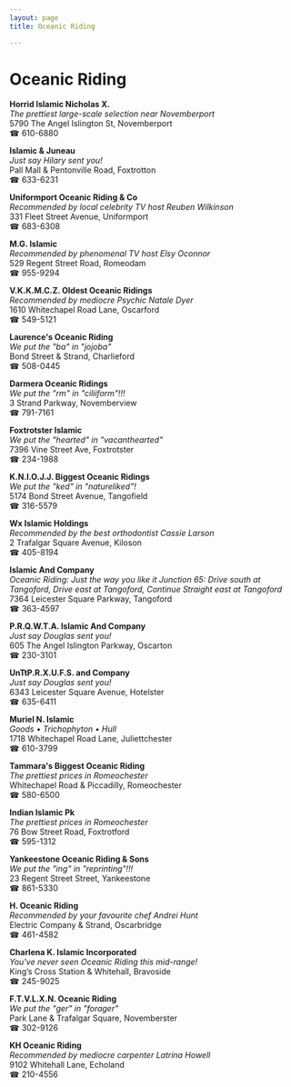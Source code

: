```yaml
---
layout: page 
title: Oceanic Riding

---
```



# Oceanic Riding


 **Horrid Islamic Nicholas X.**  
_The prettiest large-scale selection near Novemberport_  
5790 The Angel Islington St, Novemberport  
☎ 610-6880

**Islamic & Juneau**  
_Just say Hilary sent you!_  
Pall Mall & Pentonville Road, Foxtrotton  
☎ 633-6231

**Uniformport Oceanic Riding & Co**  
_Recommended by local celebrity TV host Reuben Wilkinson_  
331 Fleet Street Avenue, Uniformport  
☎ 683-6308

**M.G. Islamic**  
_Recommended by phenomenal TV host Elsy Oconnor_  
529 Regent Street Road, Romeodam  
☎ 955-9294

**V.K.K.M.C.Z. Oldest Oceanic Ridings**  
_Recommended by mediocre Psychic Natale Dyer_  
1610 Whitechapel Road Lane, Oscarford  
☎ 549-5121

**Laurence's Oceanic Riding**  
_We put the "ba" in "jojoba"_  
Bond Street & Strand, Charlieford  
☎ 508-0445

**Darmera Oceanic Ridings**  
_We put the "rm" in "ciliiform"!!!_  
3 Strand Parkway, Novemberview  
☎ 791-7161

**Foxtrotster Islamic**  
_We put the "hearted" in "vacanthearted"_  
7396 Vine Street Ave, Foxtrotster  
☎ 234-1988

**K.N.I.O.J.J. Biggest Oceanic Ridings**  
_We put the "ked" in "natureliked"!_  
5174 Bond Street Avenue, Tangofield  
☎ 316-5579

**Wx Islamic Holdings**  
_Recommended by the best orthodontist Cassie Larson_  
2 Trafalgar Square Avenue, Kiloson  
☎ 405-8194

**Islamic And Company**  
_Oceanic Riding: Just the way you like it 
Junction 65: Drive south at Tangoford, Drive east at Tangoford, Continue Straight east at Tangoford_  
7364 Leicester Square Parkway, Tangoford  
☎ 363-4597

**P.R.Q.W.T.A. Islamic And Company**  
_Just say Douglas sent you!_  
605 The Angel Islington Parkway, Oscarton  
☎ 230-3101

**UnTtP.R.X.U.F.S. and Company**  
_Just say Douglas sent you!_  
6343 Leicester Square Avenue, Hotelster  
☎ 635-6411

**Muriel N. Islamic**  
_Goods • Trichophyton • Hull_  
1718 Whitechapel Road Lane, Juliettchester  
☎ 610-3799

**Tammara's Biggest Oceanic Riding**  
_The prettiest prices in Romeochester_  
Whitechapel Road & Piccadilly, Romeochester  
☎ 580-6500

**Indian Islamic Pk**  
_The prettiest prices in Romeochester_  
76 Bow Street Road, Foxtrotford  
☎ 595-1312

**Yankeestone Oceanic Riding & Sons**  
_We put the "ing" in "reprinting"!!!_  
23 Regent Street Street, Yankeestone  
☎ 861-5330

**H. Oceanic Riding**  
_Recommended by your favourite chef Andrei Hunt_  
Electric Company & Strand, Oscarbridge  
☎ 461-4582

**Charlena K. Islamic Incorporated**  
_You've never seen Oceanic Riding this mid-range!_  
King’s Cross Station & Whitehall, Bravoside  
☎ 245-9025

**F.T.V.L.X.N. Oceanic Riding**  
_We put the "ger" in "forager"_  
Park Lane & Trafalgar Square, Novemberster  
☎ 302-9126

**KH Oceanic Riding**  
_Recommended by mediocre carpenter Latrina Howell_  
9102 Whitehall Lane, Echoland  
☎ 210-4556

